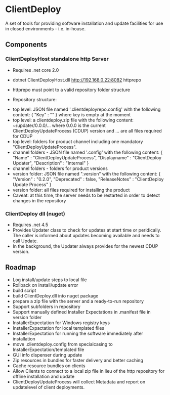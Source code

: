 # ClientDeploy

A set of tools for providing software installation and update facilities for use in closed environments - i.e. in-house.

## Components

### ClientDeployHost standalone http Server

 * Requires .net core 2.0
 * dotnet ClientDeployHost.dll http://192.168.0.22:8082 httprepo
 * httprepo must point to a valid repository folder structure

 * Repository structure:
  - top level: JSON file named '.clientdeployrepo.config' with the following content: { "Key" : "" } where key is empty at the moment
  - top level: a clientdeploy.zip file with the following content: ~/updater/0.0.0/... where 0.0.0 is the current ClientDeployUpdateProcess (CDUP) version and ... are all files required for CDUP
  - top level: folders for product channel including one mandatory "ClientDeployUpdateProcess".
  - channel folders - JSON file named '.config' with the following content: { "Name" : "ClientDeployUpdateProcess", "Displayname" : "ClientDeploy Updater", "Description" : "Internal" }
  - channel folders - folders for product versions
  - version folder: JSON file named ".version" with the following content:  { "Version" : "0.2.0", "Deprecated" : false, "ReleaseNotes" : "ClientDeploy Update Process" }
  - version folder: all files required for installing the product
  - Caveat: at this time, the server needs to be restarted in order to detect changes in the repository


### ClientDeploy dll (nuget)

 * Requires .net 4.5
 * Provides Updater class to check for updates at start time or peridically. The caller is informed about updates becoming available and needs to call Update.
 * In the background, the Updater always provides for the newest CDUP version.


## Roadmap

 * Log install/update steps to local file
 * Rollback on install/update error
 * build script
 * build ClientDeploy.dll into nuget package
 * prepare a zip file with the server and a ready-to-run repository
 * Support subfolders in repository
 * Support manually defined Installer Expectations in .manifest file in version folder
 * InstallerExpectation for Windows registry keys
 * InstallerExpactation for local templated files
 * InstallerExpectation for running the software immediately after installation
 * move .clientdeploy.config from specialcasing to InstallerExpectation/templated file
 * GUI info dispenser during update
 * Zip resources in bundles for faster delivery and better caching
 * Cache resource bundles on clients
 * Allow Clients to connect to a local zip file in lieu of the http repository for offline installation and update
 * ClientDeployUpdateProcess will collect Metadata and report on updatelevel of client deployments.


